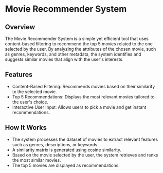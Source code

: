 # Movie Recommender System

## Overview

The Movie Recommender System is a simple yet efficient tool that uses content-based filtering to recommend the top 5 movies related to the one selected by the user. By analyzing the attributes of the chosen movie, such as genres, keywords, and other metadata, the system identifies and suggests similar movies that align with the user's interests.

## Features
- Content-Based Filtering: Recommends movies based on their similarity to the selected movie.
- Top 5 Recommendations: Displays the most relevant movies tailored to the user's choice.
- Interactive User Input: Allows users to pick a movie and get instant recommendations.

## How It Works
- The system processes the dataset of movies to extract relevant features such as genres, descriptions, or keywords.
- A similarity matrix is generated using cosine similarity.
- Based on the movie selected by the user, the system retrieves and ranks the most similar movies.
- The top 5 movies are displayed as recommendations.

